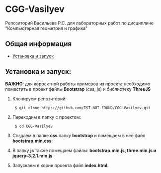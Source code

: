 # CGG-Vasilyev
Репозиторий Васильева Р.С. для лабораторных работ по дисциплине "Компьютерная геометрия и графика"

## Общая информация

- [Установка и запуск](#how-to)

## Установка и запуск:

**ВАЖНО**: для корректной работы примеров из проекта необходимо поместить в проект файлы **Bootstrap** (css, js)
            и библиотеку **ThreeJS**


1. Клонируем репозиторий:

        $ git clone https://github.com/IST-NOT-FOUND/CGG-Vasilyev.git

2. Переходим в папку с проектом:

        $ cd CGG-Vasilyev

3. Создаем в папке **__css__** папку **__bootstrap__** и помещаем в нее файл **__bootstrap.min.css__**:

4. В папку **__js__** также помещаем файлы: **__bootstrap.min.js, three.min.js и jquery-3.2.1.min.js__**

5. Запускаем в корне проекта файл **__index.html__**.